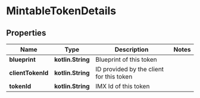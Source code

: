 
# MintableTokenDetails

## Properties
Name | Type | Description | Notes
------------ | ------------- | ------------- | -------------
**blueprint** | **kotlin.String** | Blueprint of this token | 
**clientTokenId** | **kotlin.String** | ID provided by the client for this token | 
**tokenId** | **kotlin.String** | IMX Id of this token | 



